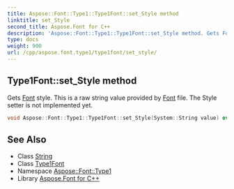 ```yaml
---
title: Aspose::Font::Type1::Type1Font::set_Style method
linktitle: set_Style
second_title: Aspose.Font for C++
description: 'Aspose::Font::Type1::Type1Font::set_Style method. Gets Font style. This is a raw string value provided by Font file. The Style setter is not implemented yet in C++.'
type: docs
weight: 900
url: /cpp/aspose.font.type1/type1font/set_style/
---
```

## Type1Font::set_Style method


Gets [Font](../../../aspose.font/font/) style. This is a raw string value provided by [Font](../../../aspose.font/font/) file. The Style setter is not implemented yet.

```cpp
void Aspose::Font::Type1::Type1Font::set_Style(System::String value) override
```

## See Also

* Class [String](../../../system/string/)
* Class [Type1Font](../)
* Namespace [Aspose::Font::Type1](../../)
* Library [Aspose.Font for C++](../../../)
